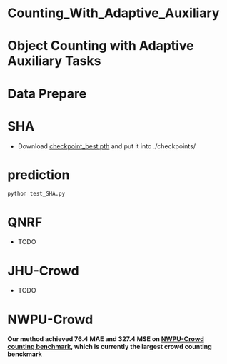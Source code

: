 # Counting_With_Adaptive_Auxiliary

# Object Counting with Adaptive Auxiliary Tasks

# Data Prepare

# SHA

- Download [checkpoint_best.pth](https://drive.google.com/file/d/1HaRTgBhW1Evr5NBOCduaDY2h2Xdkb4l5/view?usp=sharing) and put it into ./checkpoints/  

# prediction
```
python test_SHA.py  
```

# QNRF
- TODO

# JHU-Crowd
- TODO

# NWPU-Crowd

**Our method achieved 76.4 MAE and 327.4 MSE on [NWPU-Crowd counting benchmark](https://www.crowdbenchmark.com/index.html), which is currently the largest crowd counting benckmark**

